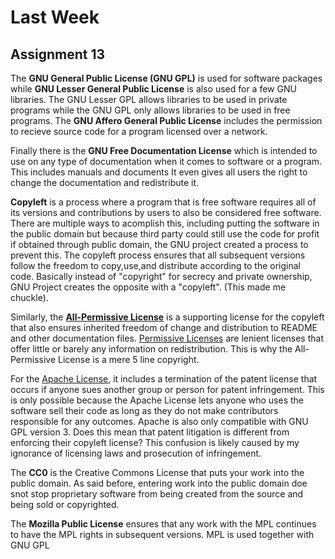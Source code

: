 # Last Week
## Assignment 13



The __GNU General Public License (GNU GPL)__ is used for software packages 
while __GNU Lesser General Public License__ is also  used for a few GNU libraries. 
The GNU Lesser GPL allows libraries to be used in private programs while the GNU GPL only allows libraries to be used in free programs.
The __GNU Affero General Public License__ includes the permission to recieve source code for a program licensed over a network.    

Finally there is the __GNU Free Documentation License__ which is intended to use on any type of documentation when it comes to software or a program.
This includes manuals and documents It even gives all users the right to change the documentation and redistribute it. 

__Copyleft__ is a process where a program that is free software requires all of its versions and contributions by users to also be considered free
software. There are multiple ways to acomplish this, including putting the software in the public domain but because 
third party could still use the code for profit if obtained through public domain, the GNU project created a process to prevent this.
The copyleft process ensures that all subsequent versions follow the freedom to copy,use,and distribute according to the original code. Basically 
instead of "copyright" for secrecy and private ownership, GNU Project creates the opposite with a "copyleft". (This made me chuckle). 


Similarly, the [__All-Permissive License__](https://www.gnu.org/software/texinfo/manual/texinfo/html_node/All_002dpermissive-Copying-License.html) 
is a supporting license for the copyleft that also ensures inherited freedom of change and distribution to README and other documentation
files. [Permissive Licenses](https://en.wikipedia.org/wiki/Permissive_software_licence) are lenient licenses that offer little or barely any information
on redistribution. This is why the All-Permissive License is a mere 5 line copyright.    

For the [Apache License](https://www.gnu.org/licenses/license-list.html), it includes a termination of the patent license that occurs
if anyone sues another group or person for patent infringement. This is only possible because the Apache License lets anyone who uses the software
sell their code as long as they do not make contributors responsible for any outcomes. Apache is also only compatible with 
 GNU GPL version 3. Does this mean that patent litigation is different from enforcing their copyleft license? This confusion is likely
 caused by my ignorance of licensing laws and prosecution of infringement. 
 
 The __CC0__ is the Creative Commons License that puts your work into the public domain. As said before, entering work into the public domain 
 doe snot stop proprietary software from being created from the source and being sold or copyrighted. 
 
 The __Mozilla Public License__ ensures that any work with the MPL continues to have the MPL rights in subsequent versions. MPL is used together with
 GNU GPL
